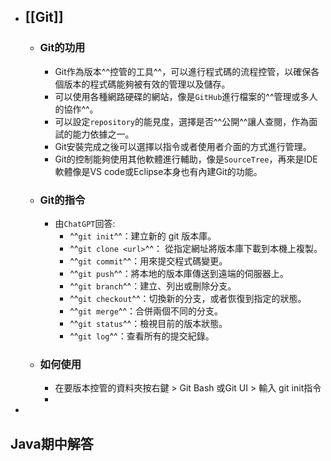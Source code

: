 - ## [[Git]]
	- ### Git的功用
		- Git作為版本^^控管的工具^^，可以進行程式碼的流程控管，以確保各個版本的程式碼能夠被有效的管理以及儲存。
		- 可以使用各種網路硬碟的網站，像是`GitHub`進行檔案的^^管理或多人的協作^^。
		- 可以設定`repository`的能見度，選擇是否^^公開^^讓人查閱，作為面試的能力依據之一。
		- Git安裝完成之後可以選擇以指令或者使用者介面的方式進行管理。
		- Git的控制能夠使用其他軟體進行輔助，像是`SourceTree`，再來是IDE軟體像是VS code或Eclipse本身也有內建Git的功能。
	- ### Git的指令
		- 由`ChatGPT`回答:
			- ^^`git init`^^：建立新的 git 版本庫。
			- ^^`git clone <url>`^^： 從指定網址將版本庫下載到本機上複製。
			- ^^`git commit`^^：用來提交程式碼變更。
			- ^^`git push`^^：將本地的版本庫傳送到遠端的伺服器上。
			- ^^`git branch`^^：建立、列出或刪除分支。
			- ^^`git checkout`^^：切換新的分支，或者恢復到指定的狀態。
			- ^^`git merge`^^：合併兩個不同的分支。
			- ^^`git status`^^：檢視目前的版本狀態。
			- ^^`git log`^^：查看所有的提交紀錄。
	- ### 如何使用
		- 在要版本控管的資料夾按右鍵 > Git Bash 或Git UI > 輸入 git init指令
		-
-
##  Java期中解答
